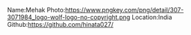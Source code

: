 Name:Mehak
Photo:https://www.pngkey.com/png/detail/307-3071984_logo-wolf-logo-no-copyright.png
Location:India
Github:https://github.com/hinata027/
